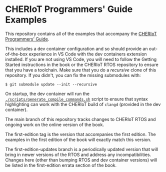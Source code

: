 CHERIoT Programmers' Guide Examples
===================================

This repository contains all of the examples that accompany the [CHERIoT Programmers' Guide](https://cheriot.org/book).

This includes a dev container configuration and so should provide an out-of-the-box experience in VS Code with the dev containers extension installed.
If you are not using VS Code, you will need to follow the Getting Started instructions in the book or the CHERIoT RTOS repository to ensure that you have a toolchain.
Make sure that you do a *recursive* clone of this repository.
If you didn't, you can fix the missing submodules with:

```console
$ git submodule update --init --recursive 
```

On startup, the dev container will run the [`./scripts/generate_compile_commands.sh`](scripts/generate_compile_commands.sh) script to ensure that syntax highlighting can work with the CHERIoT build of `clangd` (provided in the dev container).

The main branch of this repository tracks changes to CHERIoT RTOS and ongoing work on the online version of the book.

The first-edition tag is the version that accompanies the first edition.
The examples in the first edition of the book will exactly match this version.

The first-edition-updates branch is a periodically updated version that will bring in newer versions of the RTOS and address any incompatibilities.
Changes here (other than bumping RTOS and dev container versions) will be listed in the first-edition errata section of the book.
